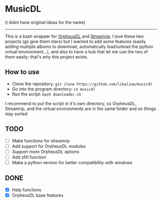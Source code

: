 # MusicDL
(i didnt have original ideas for the name)
___

This is a bash wrapper for [OrpheusDL](https://github.com/OrfiTeam/OrpheusDL) and [Streamrip](https://github.com/nathom/streamrip). I love these two projects (go give them stars) but I wanted to add some features (easily adding multiple albums to download, automatically load/unload the python virtual environment...), and also to have a hub that let me use the two of them easily: that's why this project exists.

## How to use
- Clone the repository: `git clone https://github.com/likalium/musicdl`
- Go into the program directory: `cd musicdl`
- Run the script: `bash downloader.sh`

I recommend to put the script in it's own directory, so OrpheusDL, Streamrip, and the virtual environments are in the same folder and so things stay sorted

## TODO
- [ ] Make functions for streamrip
- [ ] Add support for OrpheusDL modules
- [ ] Support more OrpheusDL options
- [ ] Add zfill function
- [ ] Make a python version for better compatibility with windows

## DONE
- [x] Help functions
- [x] OrpheusDL base features
